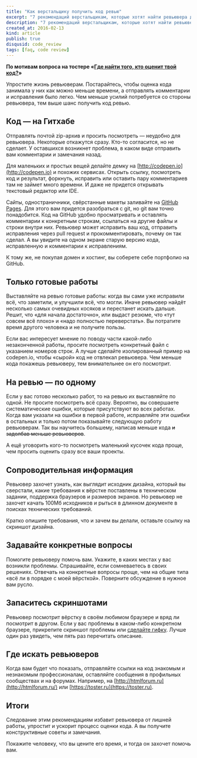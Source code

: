 ```yaml
---
title: "Как верстальщику получить код ревью"
excerpt: "7 рекомендаций верстальщикам, которые хотят найти ревьювера для оценки своего кода"
description: "7 рекомендаций верстальщикам, которые хотят найти ревьювера для оценки своего кода"
created_at: 2016-02-13
kind: article
publish: true
disqusid: code_review
tags: [faq, code review]
---
```


**По мотивам вопроса на тостере «[Где найти того, кто оценит твой код?](https://toster.ru/q/289819)»**

Упростите жизнь ревьюверам. Постарайтесь, чтобы оценка кода занимала у них как можно меньше времени, а отправлять комментарии и исправления было легко. Чем меньше усилий потребуется со стороны ревьювера, тем выше шанс получить код ревью.

<!-- cut -->

## Код — на Гитхабе

Отправлять почтой zip-архив и просить посмотреть — неудобно для ревьювера. Некоторые откажутся сразу. Кто-то согласится, но не сделает. У оставшихся возникнет проблема, в каком виде отправить вам комментарии и замечания назад.

Для маленьких и простых вещей делайте демку на [http://codepen.io](http://codepen.io) и похожих  сервисах. Открыть ссылку, посмотреть код и результат, форкнуть, исправить или оставить пару комментариев там не займет много времени. И даже не придется открывать текстовый редактор или IDE.

Сайты, одностраничники, свёрстанные макеты заливайте на [GitHub Pages](https://pages.github.com/). Для этого вам придется разобраться с git, но git вам точно понадобится. Код на GitHub удобно просматривать и оставлять комментарии к конкретным строкам, ссылаться на другие файлы и строки внутри них. Ревьювер может исправить ваш код, отправить исправления через pull request и прокомментировать, почему он так сделал. А вы увидите на одном экране старую версию кода, исправленную и комментарии к исправлениям.

К тому же, не покупая домен и хостинг, вы соберете себе портфолио на GitHub.

## Только готовые работы

Выставляйте на ревью готовые работы: когда вы сами уже исправили всё, что заметили, и улучшили всё, что могли. Иначе ревьювер найдёт несколько самых очевидных косяков и перестанет искать дальше. Решит, что «для начала достаточно», или выдаст резюме, что «тут совсем всё плохо» и «надо полностью переверстать». Вы потратите время другого человека и не получите пользы.

Если вас интересует мнение по поводу части какой-либо незаконченной работы, просите посмотреть конкретный файл с указанием номеров строк. А лучше сделайте изолированный пример на codepen.io, чтобы «сырой» код не отвлекал ревьювера. Чем меньше кода покажешь ревьюверу, тем внимательнее он его посмотрит.

## На ревью — по одному

Если у вас готово несколько работ, то на ревью их выставляйте по одной. Не просите посмотреть всё сразу. Вероятно, вы совершаете систематические ошибки, которые присутствуют во всех работах. Когда вам указали на ошибки в первой работе, исправляйте эти ошибки в остальных и только потом показывайте следующую работу ревьюверам. Так вы научитесь большему, написав меньше кода ~~и задолбав меньше ревьюверов~~.

А ещё уговорить кого-то посмотреть маленький кусочек кода проще, чем просить оценить сразу все ваши проекты.

## Сопроводительная информация

Ревьювер захочет узнать, как выглядит исходник дизайна, который вы сверстали, какие требования к вёрстке поставлены в техническом задании, поддержка браузеров и размеров экранов. Но ревьювер не захочет качать 100Мб исходников и рыться в длинном документе в поисках технических требований.

Кратко опишите требования, что и зачем вы делали, оставьте ссылку на скриншот дизайна.

## Задавайте конкретные вопросы

Помогите ревьюверу помочь вам. Укажите, в каких местах у вас возникли проблемы. Спрашивайте, если сомневаетесь в своих решениях. Отвечать на конкретные вопросы проще, чем на общие типа «всё ли в порядке с моей вёрсткой». Поверните обсуждение в нужное вам русло.

## Запаситесь скриншотами

Ревьювер посмотрит вёрстку в своём любимом браузере и вряд ли посмотрит в другом. Если у вас проблемы в каком-либо конкретном браузере, прикрепите скриншот проблемы или [сделайте гифку](http://paulradzkov.com/2014/capture_screen_to_gif/). Лучше один раз увидеть, чем пять раз перечитать описание.

## Где искать ревьюверов

Когда вам будет что показать, отправляйте ссылки на код знакомым и незнакомым профессионалам, оставляйте сообщения в профильных сообществах и на форумах. Например, на [http://htmlforum.ru](http://htmlforum.ru/) или [https://toster.ru](https://toster.ru).

## Итоги

Следование этим рекомендациям избавит ревьювера от лишней работы, упростит и ускорит процесс оценки кода. А вы получите конструктивные советы и замечания.

Покажите человеку, что вы цените его время, и тогда он захочет помочь вам.
